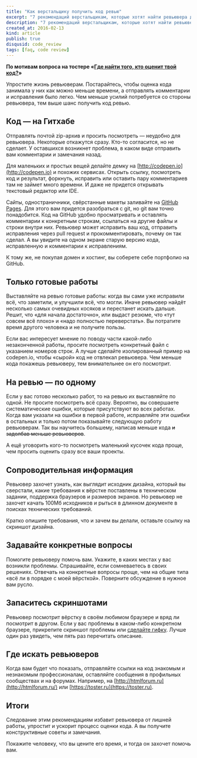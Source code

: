 ```yaml
---
title: "Как верстальщику получить код ревью"
excerpt: "7 рекомендаций верстальщикам, которые хотят найти ревьювера для оценки своего кода"
description: "7 рекомендаций верстальщикам, которые хотят найти ревьювера для оценки своего кода"
created_at: 2016-02-13
kind: article
publish: true
disqusid: code_review
tags: [faq, code review]
---
```


**По мотивам вопроса на тостере «[Где найти того, кто оценит твой код?](https://toster.ru/q/289819)»**

Упростите жизнь ревьюверам. Постарайтесь, чтобы оценка кода занимала у них как можно меньше времени, а отправлять комментарии и исправления было легко. Чем меньше усилий потребуется со стороны ревьювера, тем выше шанс получить код ревью.

<!-- cut -->

## Код — на Гитхабе

Отправлять почтой zip-архив и просить посмотреть — неудобно для ревьювера. Некоторые откажутся сразу. Кто-то согласится, но не сделает. У оставшихся возникнет проблема, в каком виде отправить вам комментарии и замечания назад.

Для маленьких и простых вещей делайте демку на [http://codepen.io](http://codepen.io) и похожих  сервисах. Открыть ссылку, посмотреть код и результат, форкнуть, исправить или оставить пару комментариев там не займет много времени. И даже не придется открывать текстовый редактор или IDE.

Сайты, одностраничники, свёрстанные макеты заливайте на [GitHub Pages](https://pages.github.com/). Для этого вам придется разобраться с git, но git вам точно понадобится. Код на GitHub удобно просматривать и оставлять комментарии к конкретным строкам, ссылаться на другие файлы и строки внутри них. Ревьювер может исправить ваш код, отправить исправления через pull request и прокомментировать, почему он так сделал. А вы увидите на одном экране старую версию кода, исправленную и комментарии к исправлениям.

К тому же, не покупая домен и хостинг, вы соберете себе портфолио на GitHub.

## Только готовые работы

Выставляйте на ревью готовые работы: когда вы сами уже исправили всё, что заметили, и улучшили всё, что могли. Иначе ревьювер найдёт несколько самых очевидных косяков и перестанет искать дальше. Решит, что «для начала достаточно», или выдаст резюме, что «тут совсем всё плохо» и «надо полностью переверстать». Вы потратите время другого человека и не получите пользы.

Если вас интересует мнение по поводу части какой-либо незаконченной работы, просите посмотреть конкретный файл с указанием номеров строк. А лучше сделайте изолированный пример на codepen.io, чтобы «сырой» код не отвлекал ревьювера. Чем меньше кода покажешь ревьюверу, тем внимательнее он его посмотрит.

## На ревью — по одному

Если у вас готово несколько работ, то на ревью их выставляйте по одной. Не просите посмотреть всё сразу. Вероятно, вы совершаете систематические ошибки, которые присутствуют во всех работах. Когда вам указали на ошибки в первой работе, исправляйте эти ошибки в остальных и только потом показывайте следующую работу ревьюверам. Так вы научитесь большему, написав меньше кода ~~и задолбав меньше ревьюверов~~.

А ещё уговорить кого-то посмотреть маленький кусочек кода проще, чем просить оценить сразу все ваши проекты.

## Сопроводительная информация

Ревьювер захочет узнать, как выглядит исходник дизайна, который вы сверстали, какие требования к вёрстке поставлены в техническом задании, поддержка браузеров и размеров экранов. Но ревьювер не захочет качать 100Мб исходников и рыться в длинном документе в поисках технических требований.

Кратко опишите требования, что и зачем вы делали, оставьте ссылку на скриншот дизайна.

## Задавайте конкретные вопросы

Помогите ревьюверу помочь вам. Укажите, в каких местах у вас возникли проблемы. Спрашивайте, если сомневаетесь в своих решениях. Отвечать на конкретные вопросы проще, чем на общие типа «всё ли в порядке с моей вёрсткой». Поверните обсуждение в нужное вам русло.

## Запаситесь скриншотами

Ревьювер посмотрит вёрстку в своём любимом браузере и вряд ли посмотрит в другом. Если у вас проблемы в каком-либо конкретном браузере, прикрепите скриншот проблемы или [сделайте гифку](http://paulradzkov.com/2014/capture_screen_to_gif/). Лучше один раз увидеть, чем пять раз перечитать описание.

## Где искать ревьюверов

Когда вам будет что показать, отправляйте ссылки на код знакомым и незнакомым профессионалам, оставляйте сообщения в профильных сообществах и на форумах. Например, на [http://htmlforum.ru](http://htmlforum.ru/) или [https://toster.ru](https://toster.ru).

## Итоги

Следование этим рекомендациям избавит ревьювера от лишней работы, упростит и ускорит процесс оценки кода. А вы получите конструктивные советы и замечания.

Покажите человеку, что вы цените его время, и тогда он захочет помочь вам.
